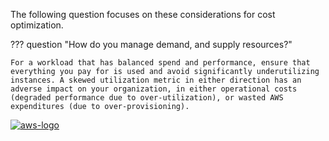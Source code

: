 The following question focuses on these considerations for cost optimization.

??? question "How do you manage demand, and supply resources?"

    For a workload that has balanced spend and performance, ensure that everything you pay for is used and avoid significantly underutilizing instances. A skewed utilization metric in either direction has an adverse impact on your organization, in either operational costs (degraded performance due to over-utilization), or wasted AWS expenditures (due to over-provisioning).

<a href="https://docs.aws.amazon.com/wellarchitected/latest/framework/cost-mandem.html">![aws-logo](https://img.shields.io/badge/Amazon_AWS-FF9900?style=for-the-badge&logo=amazonaws&logoColor=white)</a>